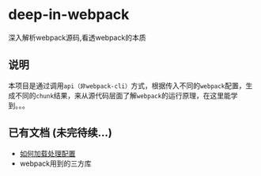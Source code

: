 # deep-in-webpack

深入解析webpack源码,看透webpack的本质

## 说明

本项目是通过调用`api（非webpack-cli）`方式，根据传入不同的`webpack`配置，生成不同的`chunk`结果，来从源代码层面了解`webpack`的运行原理，在这里能学到。。。

## 已有文档 (未完待续...)

- [如何加载处理配置](./docs/如何加载处理配置/加载配置.md)
- webpack用到的三方库
